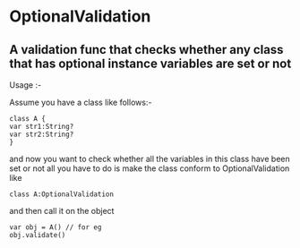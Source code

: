# OptionalValidation
## A validation func that checks whether any class that has optional instance variables are set or not

Usage :-

Assume you have a class like follows:-

```
class A {
var str1:String?
var str2:String?
}
```

and now you want to check whether all the variables in this class have been set or not all you have to do is make the 
class conform to OptionalValidation like

```
class A:OptionalValidation
```

and then call it on the object 

```
var obj = A() // for eg
obj.validate()
```


